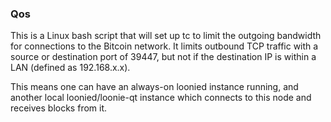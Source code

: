 ### Qos ###

This is a Linux bash script that will set up tc to limit the outgoing bandwidth for connections to the Bitcoin network. It limits outbound TCP traffic with a source or destination port of 39447, but not if the destination IP is within a LAN (defined as 192.168.x.x).

This means one can have an always-on loonied instance running, and another local loonied/loonie-qt instance which connects to this node and receives blocks from it.
